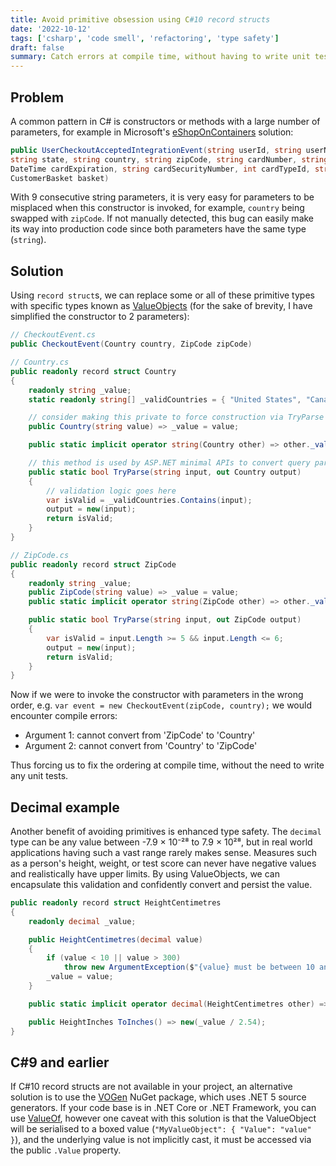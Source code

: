 ```yaml
---
title: Avoid primitive obsession using C#10 record structs
date: '2022-10-12'
tags: ['csharp', 'code smell', 'refactoring', 'type safety']
draft: false
summary: Catch errors at compile time, without having to write unit tests, using ValueObjects in place of primitives.
---
```


## Problem

A common pattern in C# is constructors or methods with a large number of parameters, for example in Microsoft's [eShopOnContainers](https://github.com/dotnet-architecture/eShopOnContainers/blob/dev/src/Services/Basket/Basket.API/IntegrationEvents/Events/UserCheckoutAcceptedIntegrationEvent.cs#L37) solution:

```csharp
public UserCheckoutAcceptedIntegrationEvent(string userId, string userName, string city, string street,
string state, string country, string zipCode, string cardNumber, string cardHolderName,
DateTime cardExpiration, string cardSecurityNumber, int cardTypeId, string buyer, Guid requestId,
CustomerBasket basket)
```

With 9 consecutive string parameters, it is very easy for parameters to be misplaced when this constructor is invoked, for example, `country` being swapped with `zipCode`. If not manually detected, this bug can easily make its way into production code since both parameters have the same type (`string`).

## Solution

Using `record struct`s, we can replace some or all of these primitive types with specific types known as [ValueObjects](https://www.martinfowler.com/bliki/ValueObject.html) (for the sake of brevity, I have simplified the constructor to 2 parameters):

```csharp
// CheckoutEvent.cs
public CheckoutEvent(Country country, ZipCode zipCode)

// Country.cs
public readonly record struct Country
{
    readonly string _value;
    static readonly string[] _validCountries = { "United States", "Canada" };

    // consider making this private to force construction via TryParse
    public Country(string value) => _value = value;

    public static implicit operator string(Country other) => other._value;

    // this method is used by ASP.NET minimal APIs to convert query parameter strings
    public static bool TryParse(string input, out Country output)
    {
        // validation logic goes here
        var isValid = _validCountries.Contains(input);
        output = new(input);
        return isValid;
    }
}

// ZipCode.cs
public readonly record struct ZipCode
{
    readonly string _value;
    public ZipCode(string value) => _value = value;
    public static implicit operator string(ZipCode other) => other._value;

    public static bool TryParse(string input, out ZipCode output)
    {
        var isValid = input.Length >= 5 && input.Length <= 6;
        output = new(input);
        return isValid;
    }
}
```

Now if we were to invoke the constructor with parameters in the wrong order, e.g. `var event = new CheckoutEvent(zipCode, country);` we would encounter compile errors:

- Argument 1: cannot convert from 'ZipCode' to 'Country'
- Argument 2: cannot convert from 'Country' to 'ZipCode'

Thus forcing us to fix the ordering at compile time, without the need to write any unit tests.

## Decimal example

Another benefit of avoiding primitives is enhanced type safety. The `decimal` type can be any value between -7.9 × 10⁻²⁸ to 7.9 × 10²⁸, but in real world applications having such a vast range rarely makes sense. Measures such as a person's height, weight, or test score can never have negative values and realistically have upper limits. By using ValueObjects, we can encapsulate this validation and confidently convert and persist the value.

```csharp
public readonly record struct HeightCentimetres
{
    readonly decimal _value;

    public HeightCentimetres(decimal value)
    {
        if (value < 10 || value > 300)
            throw new ArgumentException($"{value} must be between 10 and 300");
        _value = value;
    }

    public static implicit operator decimal(HeightCentimetres other) => other._value;

    public HeightInches ToInches() => new(_value / 2.54);
}
```

## C#9 and earlier

If C#10 record structs are not available in your project, an alternative solution is to use the [VOGen](https://github.com/SteveDunn/Vogen) NuGet package, which uses .NET 5 source generators. If your code base is in .NET Core or .NET Framework, you can use [ValueOf](https://github.com/mcintyre321/ValueOf), however one caveat with this solution is that the ValueObject will be serialised to a boxed value (`"MyValueObject": { "Value": "value" }`), and the underlying value is not implicitly cast, it must be accessed via the public `.Value` property.
